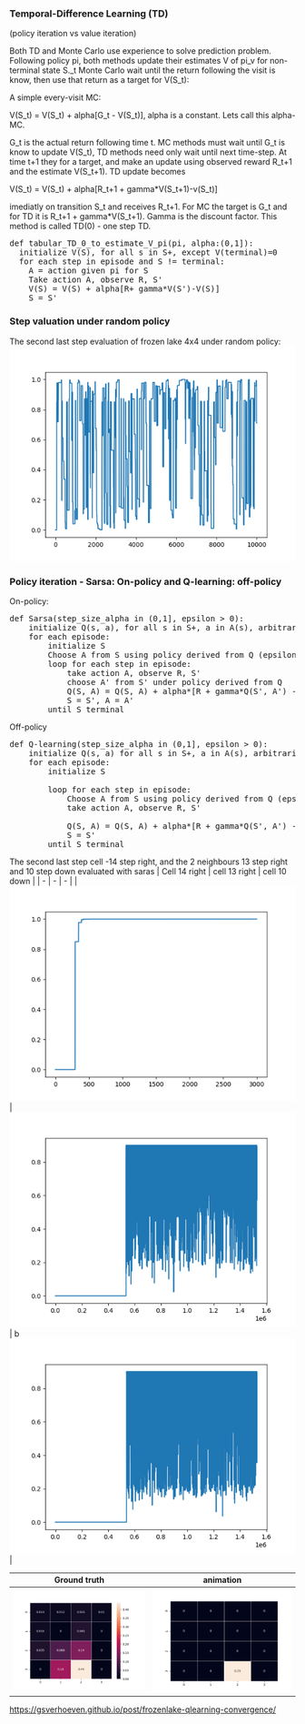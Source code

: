 ### Temporal-Difference Learning (TD)

(policy iteration vs value iteration)

Both TD and Monte Carlo use experience to solve prediction problem. Following policy pi, 
both methods update their estimates V of pi_v for non-terminal state S._t
Monte Carlo wait until the return following the visit is know, then use that return
as a target for V(S_t):

A simple every-visit MC:

V(S_t) = V(S_t) + alpha[G_t - V(S_t)], alpha is a constant. Lets call this alpha-MC.

G_t is the actual return following time t. MC methods must wait until G_t is know to update V(S_t), 
TD methods need only wait until next time-step. 
At time t+1 they for a target, and make an update using 
observed reward R_t+1 and the estimate V(S_t+1). TD update becomes

V(S_t) = V(S_t) + alpha[R_t+1 + gamma*V(S_t+1)-v(S_t)] 

imediatly on transition S_t and receives R_t+1. For MC the target is G_t and
for TD it is R_t+1 + gamma*V(S_t+1). Gamma is the discount factor.
This method is called TD(0) - one step TD.

<pre>
def tabular_TD_0_to_estimate_V_pi(pi, alpha:(0,1]):
  initialize V(S), for all s in S+, except V(terminal)=0
  for each step in episode and S != terminal:
    A = action given pi for S
	Take action A, observe R, S'
	V(S) = V(S) + alpha[R+ gamma*V(S')-V(S)]
	S = S'
</pre>

### Step valuation under random policy

The second last step evaluation of frozen lake 4x4 under random policy:
<img src="https://github.com/emoen/miniature/blob/master/ReinforcementLearning/img/random_policy_td0.png" />


### Policy iteration - Sarsa: On-policy and Q-learning: off-policy

On-policy:
<pre>
def Sarsa(step_size_alpha in (0,1], epsilon > 0):
    initialize Q(s, a), for all s in S+, a in A(s), arbitrarily, except Q(terminal, .)=0
	for each episode:
	    initialize S
		Choose A from S using policy derived from Q (epsilon-greedy)
		loop for each step in episode:
		    take action A, observe R, S'
			choose A' from S' under policy derived from Q
			Q(S, A) = Q(S, A) + alpha*[R + gamma*Q(S', A') - Q(S, A)]
			S = S', A = A'
	    until S terminal
</pre>

Off-policy
<pre>
def Q-learning(step_size_alpha in (0,1], epsilon > 0):
    initialize Q(s, a) for all s in S+, a in A(s), arbitrarily, except Q(terminal, .)=0
	for each episode:
	    initialize S

		loop for each step in episode:
		    Choose A from S using policy derived from Q (epsilon-greedy)
		    take action A, observe R, S'
			
			Q(S, A) = Q(S, A) + alpha*[R + gamma*Q(S', A') - Q(S, A)]
			S = S'
	    until S terminal
</pre>			


The second last step cell -14 step right, and the 2 neighbours 13 step right and 10 step down evaluated with saras
| Cell 14 right | cell 13 right | cell 10 down |
| - | - | - |
|<img src="https://github.com/emoen/miniature/blob/master/ReinforcementLearning/img/SARSA_last_step_go_right.png" /> | <img src="https://github.com/emoen/miniature/blob/master/ReinforcementLearning/img/SARSA_13_step_go_right_epsilon_02.png"  /> | b<img src="https://github.com/emoen/miniature/blob/master/ReinforcementLearning/img/SARSA_10_step_go_down_epsilon_02.png"  /> |

| Ground truth | animation | 
| - | - |
| <img src="https://github.com/emoen/miniature/blob/master/ReinforcementLearning/img/dynamic_programming_ground_truth.png" /> | <img src="https://github.com/emoen/miniature/blob/master/ReinforcementLearning/img/dynamic_programming_ground_truth_animation.gif" /> |


https://gsverhoeven.github.io/post/frozenlake-qlearning-convergence/
